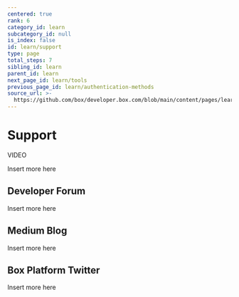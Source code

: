 ```yaml
---
centered: true
rank: 6
category_id: learn
subcategory_id: null
is_index: false
id: learn/support
type: page
total_steps: 7
sibling_id: learn
parent_id: learn
next_page_id: learn/tools
previous_page_id: learn/authentication-methods
source_url: >-
  https://github.com/box/developer.box.com/blob/main/content/pages/learn/support.md
---
```

# Support

VIDEO

Insert more here

## Developer Forum

Insert more here

## Medium Blog

Insert more here

## Box Platform Twitter

Insert more here

[samples]: g://cli/scripts/